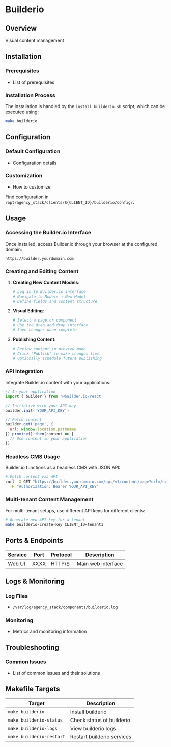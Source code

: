 # Builderio

## Overview
Visual content management

## Installation

### Prerequisites
- List of prerequisites

### Installation Process
The installation is handled by the `install_builderio.sh` script, which can be executed using:

```bash
make builderio
```

## Configuration

### Default Configuration
- Configuration details

### Customization
- How to customize

Find configuration in `/opt/agency_stack/clients/${CLIENT_ID}/builderio/config/`.

## Usage

### Accessing the Builder.io Interface

Once installed, access Builder.io through your browser at the configured domain:

```
https://builder.yourdomain.com
```

### Creating and Editing Content

1. **Creating New Content Models**:
   ```bash
   # Log in to Builder.io interface
   # Navigate to Models → New Model
   # Define fields and content structure
   ```

2. **Visual Editing**:
   ```bash
   # Select a page or component
   # Use the drag-and-drop interface
   # Save changes when complete
   ```

3. **Publishing Content**:
   ```bash
   # Review content in preview mode
   # Click "Publish" to make changes live
   # Optionally schedule future publishing
   ```

### API Integration

Integrate Builder.io content with your applications:

```javascript
// In your application
import { builder } from '@builder.io/react'

// Initialize with your API key
builder.init('YOUR_API_KEY')

// Fetch content
builder.get('page', {
  url: window.location.pathname
}).promise().then(content => {
  // Use content in your application
})
```

### Headless CMS Usage

Builder.io functions as a headless CMS with JSON API:

```bash
# Fetch content via API
curl -X GET "https://builder.yourdomain.com/api/v1/content/page?url=/home" \
  -H "Authorization: Bearer YOUR_API_KEY"
```

### Multi-tenant Content Management

For multi-tenant setups, use different API keys for different clients:

```bash
# Generate new API key for a tenant
make builderio-create-key CLIENT_ID=tenant1
```

## Ports & Endpoints

| Service | Port | Protocol | Description |
|---------|------|----------|-------------|
| Web UI  | XXXX | HTTP/S   | Main web interface |

## Logs & Monitoring

### Log Files
- `/var/log/agency_stack/components/builderio.log`

### Monitoring
- Metrics and monitoring information

## Troubleshooting

### Common Issues
- List of common issues and their solutions

## Makefile Targets

| Target | Description |
|--------|-------------|
| `make builderio` | Install builderio |
| `make builderio-status` | Check status of builderio |
| `make builderio-logs` | View builderio logs |
| `make builderio-restart` | Restart builderio services |
